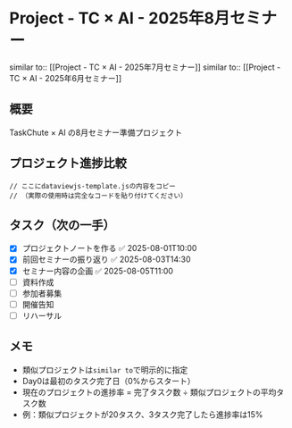 # Project - TC × AI - 2025年8月セミナー

similar to:: [[Project - TC × AI - 2025年7月セミナー]]
similar to:: [[Project - TC × AI - 2025年6月セミナー]]

## 概要
TaskChute × AI の8月セミナー準備プロジェクト

## プロジェクト進捗比較

```dataviewjs
// ここにdataviewjs-template.jsの内容をコピー
// （実際の使用時は完全なコードを貼り付けてください）
```

## タスク（次の一手）

- [x] プロジェクトノートを作る ✅ 2025-08-01T10:00
- [x] 前回セミナーの振り返り ✅ 2025-08-03T14:30
- [x] セミナー内容の企画 ✅ 2025-08-05T11:00
- [ ] 資料作成
- [ ] 参加者募集
- [ ] 開催告知
- [ ] リハーサル

## メモ
- 類似プロジェクトは`similar to`で明示的に指定
- Day0は最初のタスク完了日（0%からスタート）
- 現在のプロジェクトの進捗率 = 完了タスク数 ÷ 類似プロジェクトの平均タスク数
- 例：類似プロジェクトが20タスク、3タスク完了したら進捗率は15%